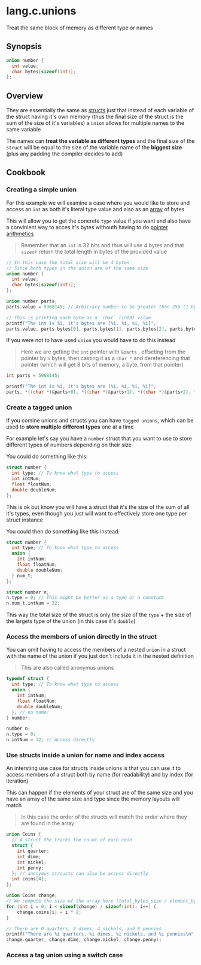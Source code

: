# lang.c.unions

Treat the same block of memory as different type or names

## Synopsis

```c
union number {
  int value;
  char bytes[sizeof(int)];
};
```

## Overview

They are essentially the same as [structs](./957e.md) just that instead
of each variable of the struct having it's own memory (thus the
final size of the struct is the sum of the size of it's variables)
a `union` allows for multiple names to the same variable

The names can **treat the variable as different types** and the final
size of the `struct` will be equal to the size of the variable name of 
the **biggest size** (plus any padding the compiler decides to add)

## Cookbook

### Creating a simple union

For this example we will examine a case where you would like to store
and access an `int` as both it's literal type value and also as an 
[array](./xp8m.md) of bytes

This will allow you to get the concrete `type` value if you want and
also have a convinient way to acces it's bytes withouth having to
do [pointer arithmetics](url) 

> Remember that an `int` is 32 bits and thus will use 4 bytes and
> that `sizeof` return the total length in bytes of the provided
> value

```c
// In this case the total size will be 4 bytes
// Since both types in the union are of the same size
union number {
  int value;
  char bytes[sizeof(int)];
};

union number parts;
parts.value = 5968145; // Arbitrary number to be greater than 255 (1 byte)

// This is printing each byte as a `char` (int8) value
printf("The int is %i, it's bytes are [%i, %i, %i, %i]",
parts.value, parts.bytes[0], parts.bytes[1], parts.bytes[2], parts.bytes[3]);
```

If you were not to have used `union` you would have to do
this instead

> Here we are getting the `int` pointer with `&parts` , offseting from the pointer by
> `n` bytes, then casting it as a `char *` and dereferencing that pointer (which
> will get 8 bits of memory, a byte, from that pointer)

```c
int parts = 5968145;

printf("The int is %i, it's bytes are [%i, %i, %i, %i]",
parts, *((char *)&parts+0), *((char *)&parts+1), *((char *)&parts+2), *((char *)&parts+3))
```

### Create a tagged union

If you comine unions and structs you can have `tagged unions`, which can be
used to **store multiple different types** one at a time

For example let's say you have a `number` struct that you want to
use to store different types of numbers depending on their size

You could do something like this:

```c
struct number {
  int type; // To know what type to access
  int intNum;
  float floatNum;
  double doubleNum;
};
```

This is ok but know you will have a struct that it's the size of
the sum of all it's types, even though you just will want to
effectively store one type per struct instance


You could then do something like this instead:

```c
struct number {
  int type; // To know what type to access
  union {
    int intNum;
    float floatNum;
    double doubleNum;
  } num_t;
};

struct number n;
n.type = 0; // This might be better as a type or a constant
n.num_t.intNum = 32;
```

This way the total size of the struct is only the size of 
the `type` + the size of the largets type of the union (in this case
it's `double`)

### Access the members of union directly in the struct

You can omit having to access the members of a nested `union`
in a struct with the name of the union if you just don't include
it in the nested definition

> This are also called anonymus unions

```c
typedef struct {
  int type; // To know what type to access
  union {
    int intNum;
    float floatNum;
    double doubleNum;
  }; // no name!
} number;

number n;
n.type = 0;
n.intNum = 32; // Access directly
```

### Use structs inside a union for name and index access

An intersting use case for structs inside unions is that
you can use it to access members of a struct both by name
(for readability) and by index (for iteration)

This can happen if the elements of your struct are of the
same size and you have an array of the same size and type
since the memory layouts will match

> In this case the order of the structs will match the
> order where they are found in the array

```c
union Coins {
  // A struct the tracks the count of each coin
  struct {
    int quarter;
    int dime;
    int nickel;
    int penny;
  }; // anonymus strcucts can also be access directly
  int coins[4];
};

union Coins change;
// We compute the size of the array here (total_bytes_size / element_bytes_size)
for (int i = 0; i < sizeof(change) / sizeof(int); i++) {
    change.coins[i] = i * 2;
}

// There are 0 quarters, 2 dimes, 4 nickels, and 6 pennies
printf("There are %i quarters, %i dimes, %i nickels, and %i pennies\n",
change.quarter, change.dime, change.nickel, change.penny);
```

### Access a tag union using a switch case
